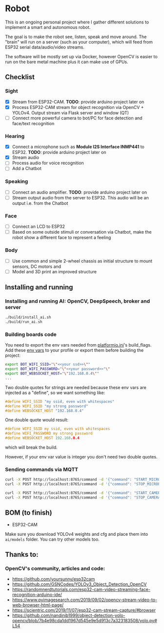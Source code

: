 # Robot

This is an ongoing personal project where I gather different solutions to implement a smart and autonomous robot.

The goal is to make the robot see, listen, speak and move around.
The "brain" will run on a server (such as your computer), which will feed from ESP32 serial data/audio/video streams.

The software will be mostly set up via Docker, however OpenCV is easier to run on the bare metal machine plus it can make use of GPUs.     

## Checklist

### Sight

- [x] Stream from ESP32-CAM. **TODO**: provide arduino project later on
- [x] Process ESP32-CAM stream for object recognition via OpenCV + YOLOv4. Output stream via Flask server and window (QT)
- [ ] Connect more powerful camera to bot/PC for face detection and face/text recognition

### Hearing
- [x] Connect a microphone such as **Module I2S Interface INMP441** to ESP32. **TODO**: provide arduino project later on
- [x] Stream audio
- [ ] Process audio for voice recognition
- [ ] Add a Chatbot

### Speaking
- [ ] Connect an audio amplifier. **TODO**: provide arduino project later on
- [ ] Stream output audio from the server to ESP32. This audio will be an output i.e. from the Chatbot

### Face
- [ ] Connect an LCD to ESP32
- [ ] Based on some outside stimuli or conversation via Chatbot, make the robot show a different face to represent a feeling

### Body
- [ ] Use common and simple 2-wheel chassis as initial structure to mount sensors, DC motors and  
- [ ] Model and 3D print an improved structure

## Installing and running

### Installing and running AI: OpenCV, DeepSpeech, broker and server

```sh
./build/install_ai.sh
./build/run_ai.sh
```

### Building boards code

You need to export the env vars needed from [platformio.ini](boards/head/platformio.ini)'s build_flags. Add these [env vars](build/profile.sh) to your profile or export them before building the project:

```sh
export BOT_WIFI_SSID="\"<<your ssd>>\""
export BOT_WIFI_PASSWORD="\"<<your password>>"\"
export BOT_WEBSOCKET_HOST="\"192.168.0.4\""
...
```

Two double quotes for strings are needed because these env vars are injected as a "define", so we want something like:

```c
#define WIFI_SSID "my ssid, even with whitespaces"
#define WIFI_SSID "my strong password"
#define WEBSOCKET_HOST "192.168.0.4"
```

One double quote would result:

```c
#define WIFI_SSID my ssid, even with whitespaces
#define WIFI_PASSWORD my strong password
#define WEBSOCKET_HOST 192.168.0.4
```

which will break the build.

However, if your env var value is integer you don't need two double quotes. 

### Sending commands via MQTT

```sh
curl -X POST http://localhost:8765/command -d '{"command": "START_MICROPHONE"}'
curl -X POST http://localhost:8765/command -d '{"command": "STOP_MICROPHONE"}'

curl -X POST http://localhost:8765/command -d '{"command": "START_CAMERA"}'
curl -X POST http://localhost:8765/command -d '{"command": "STOP_CAMERA"}'
```


## BOM (to finish)

- ESP32-CAM

Make sure you download YOLOv4 weights and cfg and place them into `ai/models` folder. You can try other models too.

## Thanks to:

### OpenCV's community, articles and code:

* https://github.com/yoursunny/esp32cam
* https://github.com/GSNCodes/YOLOv3_Object_Detection_OpenCV
* https://randomnerdtutorials.com/esp32-cam-video-streaming-face-recognition-arduino-ide/ 
* https://www.pyimagesearch.com/2019/09/02/opencv-stream-video-to-web-browser-html-page/
* https://scientric.com/2019/11/07/esp32-cam-stream-capture/#browser
* https://github.com/nandinib1999/object-detection-yolo-opencv/blob/7b4e98cda1dd1967d545e9e5d913c7a323183508/yolo.py#L54
